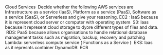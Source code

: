 Cloud Services
​
Decide whether the following AWS services are Infrastructure as a service (IaaS), Platform as a service (PaaS), Software as a service (SaaS), or Serverless and give your reasoning.
​
EC2 : IaaS because it is represent cloud server or computer with operating system
​
S3: Iaas because it represent cloud storage to dyore different types of files and data.
​
RDS: PaaS because allows organisations to handle relational database management tasks such as migration, backup, recovery and patching
​
Lambda: serverless compute service ( Functions as a Service )
​
EKS: Iaas as it represnts container
​
DynamoDB
​
ECR
